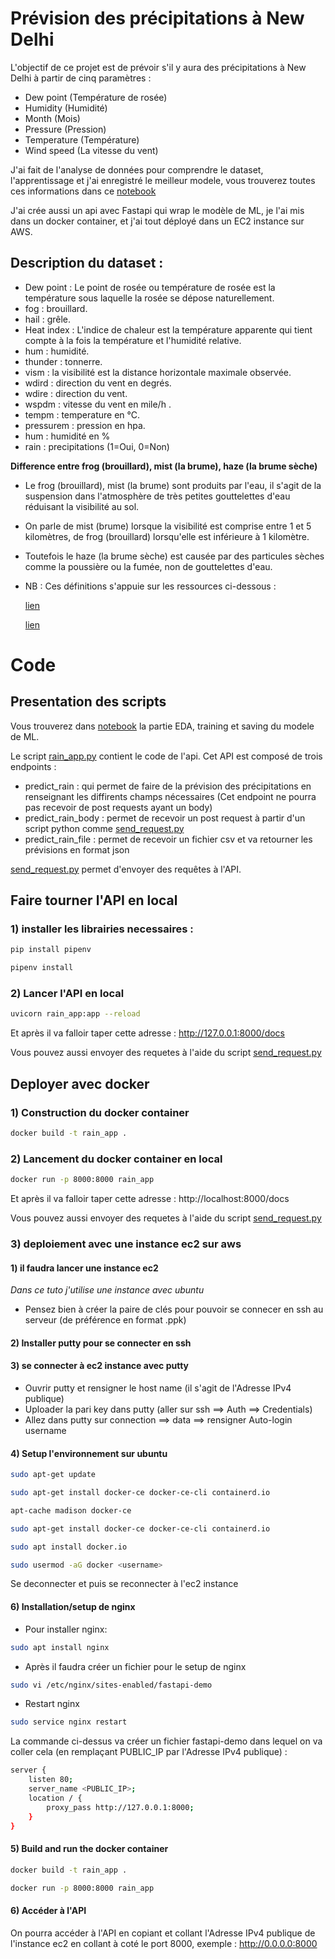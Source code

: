 # Prévision des précipitations à New Delhi

L'objectif de ce projet est de prévoir s'il y aura des précipitations à New Delhi à partir de cinq paramètres : 

* Dew point (Température de rosée)
* Humidity (Humidité)
* Month (Mois)
* Pressure (Pression)
* Temperature (Température)
* Wind speed (La vitesse du vent)

J'ai fait de l'analyse de données pour comprendre le dataset, l'apprentissage et j'ai enregistré le meilleur modele, vous trouverez toutes 
ces informations dans ce [notebook](https://github.com/Anasoubida/Rain_prediction/blob/master/notebook.ipynb)

J'ai crée aussi un api avec Fastapi qui wrap le modèle de ML, je l'ai mis dans un docker container, et j'ai tout déployé dans un EC2 instance sur AWS.

## Description du dataset :

* Dew point : Le point de rosée ou température de rosée est la température sous laquelle la rosée se dépose naturellement.
* fog : brouillard.
* hail : grêle.
* Heat index : L'indice de chaleur est la température apparente qui tient compte à la fois la température et l'humidité relative.
* hum : humidité.
* thunder : tonnerre.
* vism : la visibilité est la distance horizontale maximale observée.
* wdird : direction du vent en degrés.
* wdire : direction du vent.
* wspdm : vitesse du vent en mile/h .
* tempm : temperature en °C.
* pressurem : pression en hpa.
* hum : humidité en %
* rain : precipitations (1=Oui, 0=Non)


**Difference entre frog (brouillard), mist (la brume), haze (la brume sèche)**

* Le frog (brouillard), mist (la brume) sont produits par l'eau, il s'agit de la suspension dans l'atmosphère de très petites gouttelettes d'eau réduisant la visibilité au sol.

* On parle de mist (brume) lorsque la visibilité est comprise entre 1 et 5 kilomètres, de frog (brouillard) lorsqu'elle est inférieure à 1 kilomètre.

* Toutefois le haze (la brume sèche) est causée par des particules sèches comme la poussière ou la fumée, non de gouttelettes d'eau.

* NB : Ces définitions s'appuie sur les ressources ci-dessous :

	[lien](https://www.metoffice.gov.uk/weather/learn-about/weather/types-of-weather/fog/difference-mist-and-fog)
	
	[lien](https://www.lavionnaire.fr/MeteoBrouillard.php)


# Code

## Presentation des scripts

Vous trouverez dans [notebook](https://github.com/Anasoubida/Rain_prediction/blob/master/notebook.ipynb) la partie EDA, training et saving du modele de ML. 

Le script [rain_app.py](https://github.com/Anasoubida/Rain_prediction/blob/master/rain_app.py) contient le code de l'api. Cet API est composé de trois endpoints : 
* predict_rain : qui permet de faire de la prévision des précipitations en renseignant les diffirents champs nécessaires (Cet endpoint ne pourra pas recevoir de post requests ayant un body)
* predict_rain_body : permet de recevoir un post request à partir d'un script python comme [send_request.py]()
* predict_rain_file : permet de recevoir un fichier csv et va retourner les prévisions en format json

[send_request.py](https://github.com/Anasoubida/Rain_prediction/blob/master/send_request.py) permet d'envoyer des requêtes à l'API.

## Faire tourner l'API en local

### 1) installer les librairies necessaires : 

```bash
pip install pipenv
```

```bash
pipenv install
```

### 2) Lancer l'API en local

```bash
uvicorn rain_app:app --reload
```

Et après il va falloir taper cette adresse : http://127.0.0.1:8000/docs

Vous pouvez aussi envoyer des requetes à l'aide du script [send_request.py](https://github.com/Anasoubida/Rain_prediction/blob/master/send_request.py)

## Deployer avec docker

### 1) Construction du docker container

```bash
docker build -t rain_app .
```

### 2) Lancement du docker container en local

```bash
docker run -p 8000:8000 rain_app
```

Et après il va falloir taper cette adresse : http://localhost:8000/docs

Vous pouvez aussi envoyer des requetes à l'aide du script [send_request.py](https://github.com/Anasoubida/Rain_prediction/blob/master/send_request.py)

### 3) deploiement avec une instance ec2 sur aws

#### 1) il faudra lancer une instance ec2 

*Dans ce tuto j'utilise une instance avec ubuntu*
* Pensez bien à créer la paire de clés pour pouvoir se connecer en ssh au serveur (de préférence en format .ppk)

#### 2) Installer putty pour se connecter en ssh

#### 3) se connecter à ec2 instance avec putty

* Ouvrir putty et rensigner le host name (il s'agit de l'Adresse IPv4 publique)
* Uploader la pari key dans putty (aller sur ssh ==> Auth ==> Credentials)
* Allez dans putty sur connection ==> data ==> rensigner Auto-login username

#### 4) Setup l'environnement sur ubuntu

```bash
sudo apt-get update
```

```bash
sudo apt-get install docker-ce docker-ce-cli containerd.io
```

```bash
apt-cache madison docker-ce
```
```bash
sudo apt-get install docker-ce docker-ce-cli containerd.io
```
```bash
sudo apt install docker.io
```
```bash
sudo usermod -aG docker <username>
```

Se deconnecter et puis se reconnecter à l'ec2 instance

#### 6) Installation/setup de nginx

* Pour installer nginx: 

```bash
sudo apt install nginx
```

* Après il faudra créer un fichier pour le setup de nginx

```bash
sudo vi /etc/nginx/sites-enabled/fastapi-demo
```

* Restart nginx

```bash
sudo service nginx restart 
```

La commande ci-dessus va créer un fichier fastapi-demo dans lequel on va coller cela (en remplaçant PUBLIC_IP par l'Adresse IPv4 publique) : 

```bash
server {
    listen 80;
    server_name <PUBLIC_IP>;
    location / {
        proxy_pass http://127.0.0.1:8000;
    }
}
```

#### 5) Build and run the docker container

```bash
docker build -t rain_app .
```

```bash
docker run -p 8000:8000 rain_app
```

#### 6) Accéder à l'API 

On pourra accéder à l'API en copiant et collant l'Adresse IPv4 publique de l'instance ec2 en collant à coté le port 8000, exemple :
http://0.0.0.0:8000
